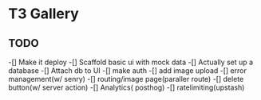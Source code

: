 # T3 Gallery

## TODO

-[] Make it deploy
-[] Scaffold basic ui with mock data
-[] Actually set up a database
-[] Attach db to UI
-[] make auth
-[] add image upload
-[] error management(w/ senry)
-[] routing/image page(paraller route)
-[] delete button(w/ server action)
-[] Analytics( posthog)
-[] ratelimiting(upstash)

